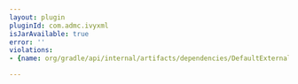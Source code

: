 ```yaml
---
layout: plugin
pluginId: com.admc.ivyxml
isJarAvailable: true
error: ''
violations:
- {name: org/gradle/api/internal/artifacts/dependencies/DefaultExternalModuleDependency}

---
```


